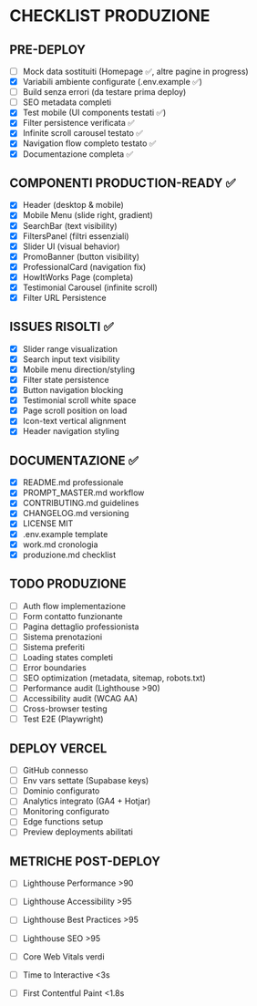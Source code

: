 # CHECKLIST PRODUZIONE

## PRE-DEPLOY
- [ ] Mock data sostituiti (Homepage ✅, altre pagine in progress)
- [x] Variabili ambiente configurate (.env.example ✅)
- [ ] Build senza errori (da testare prima deploy)
- [ ] SEO metadata completi
- [x] Test mobile (UI components testati ✅)
- [x] Filter persistence verificata ✅
- [x] Infinite scroll carousel testato ✅
- [x] Navigation flow completo testato ✅
- [x] Documentazione completa ✅

## COMPONENTI PRODUCTION-READY ✅
- [x] Header (desktop & mobile)
- [x] Mobile Menu (slide right, gradient)
- [x] SearchBar (text visibility)
- [x] FiltersPanel (filtri essenziali)
- [x] Slider UI (visual behavior)
- [x] PromoBanner (button visibility)
- [x] ProfessionalCard (navigation fix)
- [x] HowItWorks Page (completa)
- [x] Testimonial Carousel (infinite scroll)
- [x] Filter URL Persistence

## ISSUES RISOLTI ✅
- [x] Slider range visualization
- [x] Search input text visibility
- [x] Mobile menu direction/styling
- [x] Filter state persistence
- [x] Button navigation blocking
- [x] Testimonial scroll white space
- [x] Page scroll position on load
- [x] Icon-text vertical alignment
- [x] Header navigation styling

## DOCUMENTAZIONE ✅
- [x] README.md professionale
- [x] PROMPT_MASTER.md workflow
- [x] CONTRIBUTING.md guidelines
- [x] CHANGELOG.md versioning
- [x] LICENSE MIT
- [x] .env.example template
- [x] work.md cronologia
- [x] produzione.md checklist

## TODO PRODUZIONE
- [ ] Auth flow implementazione
- [ ] Form contatto funzionante
- [ ] Pagina dettaglio professionista
- [ ] Sistema prenotazioni
- [ ] Sistema preferiti
- [ ] Loading states completi
- [ ] Error boundaries
- [ ] SEO optimization (metadata, sitemap, robots.txt)
- [ ] Performance audit (Lighthouse >90)
- [ ] Accessibility audit (WCAG AA)
- [ ] Cross-browser testing
- [ ] Test E2E (Playwright)

## DEPLOY VERCEL
- [ ] GitHub connesso
- [ ] Env vars settate (Supabase keys)
- [ ] Dominio configurato
- [ ] Analytics integrato (GA4 + Hotjar)
- [ ] Monitoring configurato
- [ ] Edge functions setup
- [ ] Preview deployments abilitati

## METRICHE POST-DEPLOY
- [ ] Lighthouse Performance >90
- [ ] Lighthouse Accessibility >95
- [ ] Lighthouse Best Practices >95
- [ ] Lighthouse SEO >95
- [ ] Core Web Vitals verdi
- [ ] Time to Interactive <3s
- [ ] First Contentful Paint <1.8s


